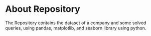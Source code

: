 # About Repository
The Repository contains the dataset of a company and some solved queries, using pandas, matplotlib, and seaborn library using python.

